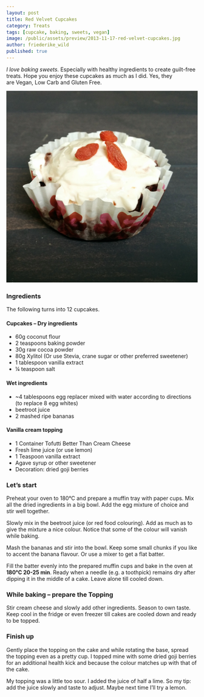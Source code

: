 ```yaml
---
layout: post
title: Red Velvet Cupcakes 
category: Treats
tags: [cupcake, baking, sweets, vegan]
image: /public/assets/preview/2013-11-17-red-velvet-cupcakes.jpg
author: friederike_wild
published: true
---
```


*I love baking sweets.* Especially with healthy ingredients to create guilt-free treats. Hope you enjoy these cupcakes as much as I did. Yes, they are Vegan, Low Carb and Gluten Free.

<!--more-->

![The cupcakes](/public/assets/2013-11-17-red-velvet-cupcakes-result.jpg "The cupcakes")

### Ingredients

The following turns into 12 cupcakes.
#### Cupcakes – Dry ingredients
* 60g coconut flour
* 2 teaspoons baking powder
* 30g raw cocoa powder
* 80g Xylitol (Or use Stevia, crane sugar or other preferred sweetener)
* 1 tablespoon vanilla extract
* ¼ teaspoon salt

#### Wet ingredients
* ~4 tablespoons egg replacer mixed with water according to directions (to replace 8 egg whites)
* beetroot juice
* 2 mashed ripe bananas

#### Vanilla cream topping
* 1 Container Tofutti Better Than Cream Cheese
* Fresh lime juice (or use lemon)
* 1 Teaspoon vanilla extract
* Agave syrup or other sweetener
* Decoration: dried goji berries


### Let’s start
Preheat your oven to 180°C and prepare a muffin tray with paper cups.
Mix all the dried ingredients in a big bowl. Add the egg mixture of choice and stir well together.

Slowly mix in the beetroot juice (or red food colouring). Add as much as to give the mixture a nice colour. Notice that some of the colour will vanish while baking.

Mash the bananas and stir into the bowl. Keep some small chunks if you like to accent the banana flavour. Or use a mixer to get a flat batter.

Fill the batter evenly into the prepared muffin cups and bake in the oven at **180°C 20-25 min**. Ready when a needle (e.g. a toothpick) remains dry after dipping it in the middle of a cake. Leave alone till cooled down.

### While baking – prepare the Topping
Stir cream cheese and slowly add other ingredients. Season to own taste. Keep cool in the fridge or even freezer till cakes are cooled down and ready to be topped.

### Finish up
Gently place the topping on the cake and while rotating the base, spread the topping even as a pretty cup. I topped mine with some dried goji berries for an additional health kick and because the colour matches up with that of the cake.

My topping was a little too sour. I added the juice of half a lime. So my tip: add the juice slowly and taste to adjust. Maybe next time I’ll try a lemon.

